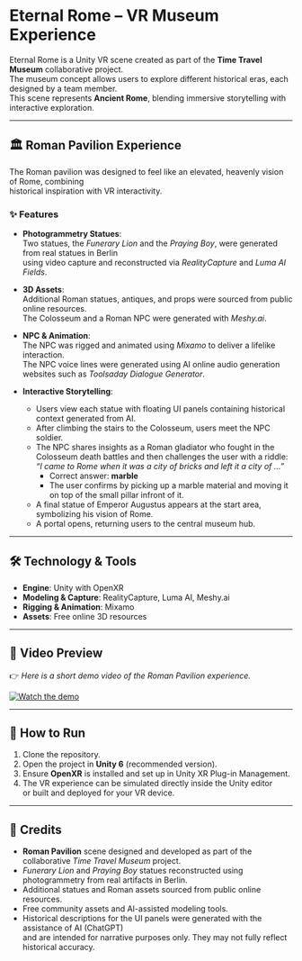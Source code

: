 # Eternal Rome – VR Museum Experience

Eternal Rome is a Unity VR scene created as part of the **Time Travel Museum** collaborative project.  
The museum concept allows users to explore different historical eras, each designed by a team member.  
This scene represents **Ancient Rome**, blending immersive storytelling with interactive exploration.

---

## 🏛️ Roman Pavilion Experience

The Roman pavilion was designed to feel like an elevated, heavenly vision of Rome, combining  
historical inspiration with VR interactivity.

### ✨ Features
- **Photogrammetry Statues**:  
  Two statues, the *Funerary Lion* and the *Praying Boy*, were generated from real statues in Berlin  
  using video capture and reconstructed via *RealityCapture* and *Luma AI Fields*.
- **3D Assets**:  
  Additional Roman statues, antiques, and props were sourced from public online resources.  
  The Colosseum and a Roman NPC were generated with *Meshy.ai*.
- **NPC & Animation**:  
  The NPC was rigged and animated using *Mixamo* to deliver a lifelike interaction.  
  The NPC voice lines were generated using AI online audio generation websites such as *Toolsaday Dialogue Generator*.


- **Interactive Storytelling**:  
  - Users view each statue with floating UI panels containing historical context generated from AI.  
  - After climbing the stairs to the Colosseum, users meet the NPC soldier.  
  - The NPC shares insights as a Roman gladiator who fought in the Colosseum death battles and then challenges the user with a riddle:  
    *“I came to Rome when it was a city of bricks and left it a city of …”*  
    - Correct answer: **marble**  
    - The user confirms by picking up a marble material and moving it on top of the small pillar infront of it.  
  - A final statue of Emperor Augustus appears at the start area, symbolizing his vision of Rome.  
  - A portal opens, returning users to the central museum hub.

---

## 🛠️ Technology & Tools
- **Engine**: Unity with OpenXR  
- **Modeling & Capture**: RealityCapture, Luma AI, Meshy.ai  
- **Rigging & Animation**: Mixamo  
- **Assets**: Free online 3D resources  

---

## 🎥 Video Preview
👉 *Here is a short demo video of the Roman Pavilion experience.*  

[![Watch the demo](https://img.youtube.com/vi/cSeAbMU6BJs/maxresdefault.jpg?v=3)](https://www.youtube.com/watch?v=cSeAbMU6BJs)


---

## 🚀 How to Run
1. Clone the repository.  
2. Open the project in **Unity 6** (recommended version). 
3. Ensure **OpenXR** is installed and set up in Unity XR Plug-in Management.  
4. The VR experience can be simulated directly inside the Unity editor  
   or built and deployed for your VR device.

---

## 📜 Credits
- **Roman Pavilion** scene designed and developed as part of the collaborative *Time Travel Museum* project.  
- *Funerary Lion* and *Praying Boy* statues reconstructed using photogrammetry from real artifacts in Berlin.  
- Additional statues and Roman assets sourced from public online resources.  
- Free community assets and AI-assisted modeling tools.
- Historical descriptions for the UI panels were generated with the assistance of AI (ChatGPT)  
  and are intended for narrative purposes only. They may not fully reflect historical accuracy.
